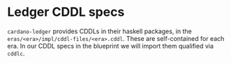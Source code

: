 # Ledger CDDL specs

`cardano-ledger` provides CDDLs in their haskell packages, in the
`eras/<era>/impl/cddl-files/<era>.cddl`. These are self-contained for each
era. In our CDDL specs in the blueprint we will import them qualified via `cddlc`.
